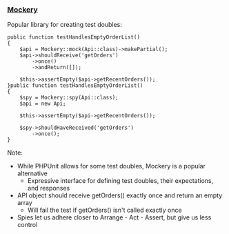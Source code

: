 ### [Mockery](http://docs.mockery.io/)

Popular library for creating test doubles:

<pre class="fragment-replacement"><code class="hljs lang-php fragment fade-out" data-fragment-index="0">public function testHandlesEmptyOrderList()
{
    $api = Mockery::mock(Api::class)->makePartial();
    $api->shouldReceive('getOrders')
        ->once()
        ->andReturn([]);

    $this->assertEmpty($api->getRecentOrders());
}</code><code class="hljs lang-php fragment fade-in" data-fragment-index="0">public function testHandlesEmptyOrderList()
{
    $spy = Mockery::spy(Api::class);
    $api = new Api;

    $this->assertEmpty($api->getRecentOrders());

    $spy->shouldHaveReceived('getOrders')
        ->once();
}</code></pre>

Note:

* While PHPUnit allows for some test doubles, Mockery is a popular alternative
    - Expressive interface for defining test doubles, their expectations, and responses
* API object should receive getOrders() exactly once and return an empty array
    - Will fail the test if getOrders() isn't called exactly once
* Spies let us adhere closer to Arrange - Act - Assert, but give us less control
